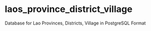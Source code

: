 # laos_province_district_village
Database for Lao Provinces, Districts, Village in PostgreSQL Format 
